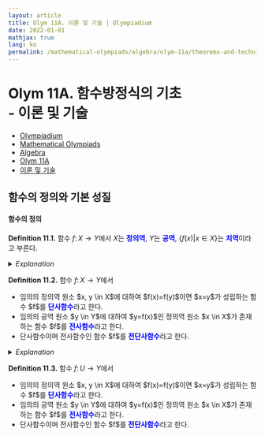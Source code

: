 ```yaml
---
layout: article
title: Olym 11A. 이론 및 기술 | Olympiadium
date: 2022-01-01
mathjax: true
lang: ko
permalink: /mathematical-olympiads/algebra/olym-11a/theorems-and-techniques/
---
```

# Olym 11A. 함수방정식의 기초 <br> <ssup> - 이론 및 기술</ssup>

<ul class="breadcrumb">
	<li><a href="{{ site.url }}">Olympiadium</a></li> 
	<li><a href="{{ site.url }}mathematical-olympiads/">Mathematical Olympiads</a></li> 
	<li><a href="{{ site.url }}mathematical-olympiads/algebra/">Algebra</a></li> 
	<li><a href="{{ site.url }}mathematical-olympiads/algebra/olym-11a/">Olym 11A</a></li> 
	<li><a href="{{ site.url }}mathematical-olympiads/algebra/olym-11a/theorems-and-techniques/">이론 및 기술</a></li>
</ul>

## 함수의 정의와 기본 성질

#### 함수의 정의

<yellowboard><b>Definition 11.1.</b> 함수 $f \colon X \to Y$에서 $X$는 <span style="color:blue"><b>정의역</b></span>, $Y$는 <span style="color:blue"><b>공역</b></span>, $\{f(x) \vert x \in X\}$는 <span style="color:blue"><b>치역</b></span>이라고 부른다. </yellowboard>

<orangeborder><details>
<summary><i>Explanation</i></summary>
예를 들어, 
</details></orangeborder>

<yellowboard><b>Definition 11.2.</b> 함수 $f \colon X \to Y$에서<ssbr/>
<ul>
<li>임의의 정의역 원소 $x, y \in X$에 대하여 $f(x)=f(y)$이면 $x=y$가 성립하는 함수 $f$를 <span style="color:blue"><b>단사함수</b></span>라고 한다. </li>
<li>임의의 공역 원소 $y \in Y$에 대하여 $y=f(x)$인 정의역 원소 $x \in X$가 존재하는 함수 $f$를 <span style="color:blue"><b>전사함수</b></span>라고 한다. </li>
<li>단사함수이며 전사함수인 함수 $f$를 <span style="color:blue"><b>전단사함수</b></span>라고 한다. </li>
</ul>
</yellowboard>

<orangeborder><details>
<summary><i>Explanation</i></summary>
단사함수는 일대일 함수라고도 하며, 전단사함수는 일대일 대응이라고도 한다. <br/>
함수 $f$가 전단사함수인 것은 $f$가 역함수를 갖는 것과 동치이다. <br/>
</details></orangeborder>

<yellowboard><b>Definition 11.3.</b> 함수 $f \colon U \to Y$에서<ssbr/>
<ul>
<li>임의의 정의역 원소 $x, y \in X$에 대하여 $f(x)=f(y)$이면 $x=y$가 성립하는 함수 $f$를 <span style="color:blue"><b>단사함수</b></span>라고 한다. </li>
<li>임의의 공역 원소 $y \in Y$에 대하여 $y=f(x)$인 정의역 원소 $x \in X$가 존재하는 함수 $f$를 <span style="color:blue"><b>전사함수</b></span>라고 한다. </li>
<li>단사함수이며 전사함수인 함수 $f$를 <span style="color:blue"><b>전단사함수</b></span>라고 한다. </li>
</ul>
</yellowboard>
